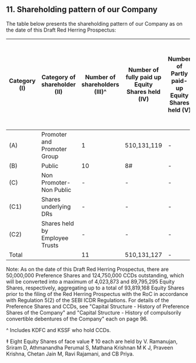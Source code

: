 ## 11. Shareholding pattern of our Company

The table below presents the shareholding pattern of our Company as on the date of this Draft Red Herring Prospectus:

<table><thead><tr><th rowspan="2">Category (I)</th><th rowspan="2">Category of shareholder (II)</th><th rowspan="2">Number of shareholders (III)^</th><th rowspan="2">Number of fully paid up Equity Shares held (IV)</th><th rowspan="2">Number of Partly paid-up Equity Shares held (V)</th><th rowspan="2">Number of shares underlying Depository Receipts (VI)</th><th rowspan="2">Total number of shares held (VII) =(IV)+(V)+ (VI)</th><th rowspan="2">Shareholding as a % of total number of shares (calculated as per SCRR, 1957) (VIII) As a % of (A+B+C2)</th><th colspan="2">Number of Voting Rights held in each class of securities(IX)</th><th rowspan="2">Number of Equity Shares underlying Outstanding convertible securities (including Warrants, ESOP, etc.) (X)</th><th rowspan="2">Total No of shares on fully diluted basis (including warrants, ESOP, Convertible Securities etc.) (XI)=(VII+X)</th><th rowspan="2">Shareholding, as a % assuming full conversion of convertible securities (as a percentage of diluted share capital) (XII)= (VII)+(X) As a % of (A+B+C2)</th><th colspan="2">Number of Locked in Equity Shares (XIII)</th><th colspan="2">Number of Equity Shares of face value ₹ 10 each pledged (XIV)</th><th rowspan="2">Non-Disposal Undertaking (XV)</th><th rowspan="2">Other encumbrances, if any (XVI)</th><th rowspan="2">Total number of shares encumbered (XVII) = (X</th><th rowspan="2">Number of Equity Shares held in dematerialized form (XIV)</th></tr><tr><th>Number of voting rights</th><th>Class: Equity Shares</th><th>Total as a % of (A+B+C)</th><th>Number of (a)</th><th>As a % of total Shares held (b)</th><th>Number of (a)</th><th>As a % of total Shares held (b)</th></tr></thead><tbody><tr><td>(A)</td><td>Promoter and Promoter Group</td><td>1</td><td>510,131,119</td><td>-</td><td>-</td><td>510,131,119</td><td>100.00</td><td>510,131,119</td><td>-</td><td>100.00</td><td>24,051,462</td><td>534,182,581</td><td>88.45</td><td>-</td><td>-</td><td>-</td><td>-</td><td>-</td><td>-</td><td>-</td><td>510,131,119</td></tr><tr><td>(B)</td><td>Public</td><td>10</td><td>8#</td><td>-</td><td>-</td><td>8</td><td>0.00</td><td>8</td><td>-</td><td>0.00</td><td>69,767,706</td><td>69,767,714</td><td>11.55</td><td>-</td><td>-</td><td>-</td><td>-</td><td>-</td><td>-</td><td>-</td><td>8</td></tr><tr><td>(C)</td><td>Non Promoter-Non Public</td><td>-</td><td>-</td><td>-</td><td>-</td><td>-</td><td>-</td><td>-</td><td>-</td><td>-</td><td>-</td><td>-</td><td>-</td><td>-</td><td>-</td><td>-</td><td>-</td><td>-</td><td>-</td><td>-</td><td>-</td></tr><tr><td>(C1)</td><td>Shares underlying DRs</td><td>-</td><td>-</td><td>-</td><td>-</td><td>-</td><td>-</td><td>-</td><td>-</td><td>-</td><td>-</td><td>-</td><td>-</td><td>-</td><td>-</td><td>-</td><td>-</td><td>-</td><td>-</td><td>-</td><td>-</td></tr><tr><td>(C2)</td><td>Shares held by Employee Trusts</td><td>-</td><td>-</td><td>-</td><td>-</td><td>-</td><td>-</td><td>-</td><td>-</td><td>-</td><td>-</td><td>-</td><td>-</td><td>-</td><td>-</td><td>-</td><td>-</td><td>-</td><td>-</td><td>-</td><td>-</td></tr><tr><td colspan="2">Total</td><td>11</td><td>510,131,127</td><td>-</td><td>-</td><td>510,131,127</td><td>100.00</td><td>510,131,127</td><td>-</td><td>100.00</td><td>93,819,168</td><td>603,950,295</td><td>100.00</td><td>-</td><td>-</td><td>-</td><td>-</td><td>-</td><td>-</td><td>-</td><td>510,131,127</td></tr></tbody></table>

Note: As on the date of this Draft Red Herring Prospectus, there are 50,000,000 Preference Shares and 124,750,000 CCDs outstanding, which will be converted into a maximum of 4,023,873 and 89,795,295 Equity Shares, respectively, aggregating up to a total of 93,819,168 Equity Shares prior to the filing of the Red Herring Prospectus with the RoC in accordance with Regulation 5(2) of the SEBI ICDR Regulations. For details of the Preference Shares and CCDs, see "Capital Structure - History of Preference Shares of the Company" and "Capital Structure - History of compulsorily convertible debentures of the Company" each on page 96.

^ Includes KDFC and KSSF who hold CCDs.

‡ Eight Equity Shares of face value ₹ 10 each are held by V. Ramanujan, Sriram D, Athmanandha Perumal S, Mathana Krishnan M K J, Praveen Krishna, Chetan Jain M, Ravi Rajamani, and CB Priya.